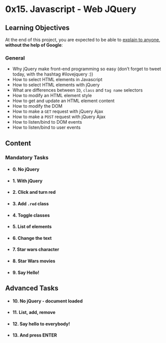 # 0x15. Javascript - Web JQuery




## Learning Objectives

At the end of this project, you are expected to be able to  [explain to anyone](https://intranet.hbtn.io/rltoken/k8qJReHDiCdDa4VJhqVivw "explain to anyone"),  **without the help of Google**:

### General

-   Why jQuery make front-end programming so easy (don’t forget to tweet today, with the hashtag #ilovejquery :))
-   How to select HTML elements in Javascript
-   How to select HTML elements with jQuery
-   What are differences between  `ID`,  `class`  and  `tag name`  selectors
-   How to modify an HTML element style
-   How to get and update an HTML element content
-   How to modify the DOM
-   How to make a  `GET`  request with jQuery Ajax
-   How to make a  `POST`  request with jQuery Ajax
-   How to listen/bind to DOM events
-   How to listen/bind to user events
## Content
### Mandatory Tasks
- #### 0. No jQuery
- #### 1. With jQuery
- #### 2. Click and turn red
- #### 3. Add `.red` class
- #### 4. Toggle classes
- #### 5. List of elements
- #### 6. Change the text
- #### 7. Star wars character
- #### 8. Star Wars movies
- #### 9. Say Hello!
## Advanced Tasks
- #### 10. No jQuery - document loaded
- #### 11. List, add, remove
- #### 12. Say hello to everybody!
- #### 13. And press ENTER